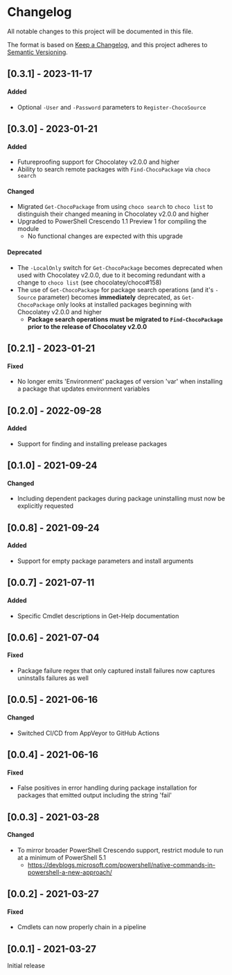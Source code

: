 # Changelog
All notable changes to this project will be documented in this file.

The format is based on [Keep a Changelog](https://keepachangelog.com/en/1.0.0/),
and this project adheres to [Semantic Versioning](https://semver.org/spec/v2.0.0.html).

## [0.3.1] - 2023-11-17
#### Added
* Optional `-User` and `-Password` parameters to `Register-ChocoSource`

## [0.3.0] - 2023-01-21
#### Added
* Futureproofing support for Chocolatey v2.0.0 and higher
* Ability to search remote packages with `Find-ChocoPackage` via `choco search`
#### Changed
* Migrated `Get-ChocoPackage` from using `choco search` to `choco list` to distinguish their changed meaning in Chocolatey v2.0.0 and higher
* Upgraded to PowerShell Crescendo 1.1 Preview 1 for compiling the module
  * No functional changes are expected with this upgrade
#### Deprecated
* The `-LocalOnly` switch for `Get-ChocoPackage` becomes deprecated when used with Chocolatey v2.0.0, due to it becoming redundant with a change to `choco list` (see chocolatey/choco#158)
* The use of `Get-ChocoPackage` for package search operations (and it's `-Source` parameter) becomes **immediately** deprecated, as `Get-ChocoPackage` only looks at installed packages beginning with Chocolatey v2.0.0 and higher
  * **Package search operations must be migrated to `Find-ChocoPackage` prior to the release of Chocolatey v2.0.0**

## [0.2.1] - 2023-01-21
#### Fixed
* No longer emits 'Environment' packages of version 'var' when installing a package that updates environment variables

## [0.2.0] - 2022-09-28
#### Added
* Support for finding and installing prelease packages

## [0.1.0] - 2021-09-24
#### Changed
* Including dependent packages during package uninstalling must now be explicitly requested

## [0.0.8] - 2021-09-24
#### Added
* Support for empty package parameters and install arguments

## [0.0.7] - 2021-07-11
#### Added
* Specific Cmdlet descriptions in Get-Help documentation

## [0.0.6] - 2021-07-04
#### Fixed
* Package failure regex that only captured install failures now captures uninstalls failures as well

## [0.0.5] - 2021-06-16
#### Changed
* Switched CI/CD from AppVeyor to GitHub Actions

## [0.0.4] - 2021-06-16
#### Fixed
* False positives in error handling during package installation for packages that emitted output including the string 'fail'

## [0.0.3] - 2021-03-28
#### Changed
* To mirror broader PowerShell Crescendo support, restrict module to run at a minimum of PowerShell 5.1
  * https://devblogs.microsoft.com/powershell/native-commands-in-powershell-a-new-approach/

## [0.0.2] - 2021-03-27
#### Fixed
* Cmdlets can now properly chain in a pipeline

## [0.0.1] - 2021-03-27
Initial release
